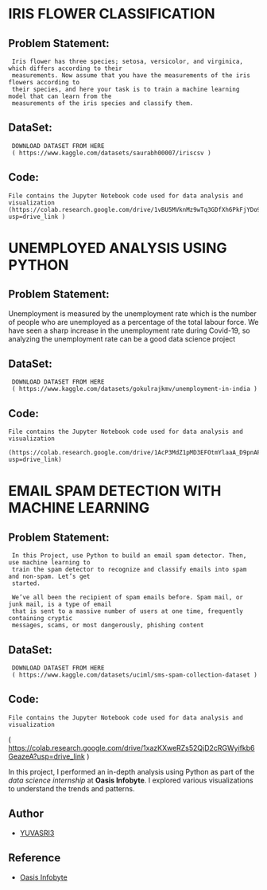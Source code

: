 # IRIS FLOWER CLASSIFICATION 

## Problem Statement:

     Iris flower has three species; setosa, versicolor, and virginica, which differs according to their
     measurements. Now assume that you have the measurements of the iris flowers according to
     their species, and here your task is to train a machine learning model that can learn from the
     measurements of the iris species and classify them.


## DataSet:

     DOWNLOAD DATASET FROM HERE
     ( https://www.kaggle.com/datasets/saurabh00007/iriscsv )


## Code:
     
    File contains the Jupyter Notebook code used for data analysis and visualization (https://colab.research.google.com/drive/1vBU5MVknMz9wTq3GDfXh6PkFjYDo9JYy?usp=drive_link )


# UNEMPLOYED ANALYSIS USING PYTHON 

## Problem Statement:

   Unemployment is measured by the unemployment rate which is the number of people
   who are unemployed as a percentage of the total labour force. We have seen a sharp
   increase in the unemployment rate during Covid-19, so analyzing the unemployment rate
   can be a good data science project


## DataSet:

     DOWNLOAD DATASET FROM HERE 
     ( https://www.kaggle.com/datasets/gokulrajkmv/unemployment-in-india )


## Code:
     
    File contains the Jupyter Notebook code used for data analysis and visualization 
    
    (https://colab.research.google.com/drive/1AcP3MdZ1pMD3EFOtmYlaaA_D9pnAPV7Q?usp=drive_link)


# EMAIL SPAM DETECTION WITH MACHINE LEARNING

## Problem Statement:

     In this Project, use Python to build an email spam detector. Then, use machine learning to
     train the spam detector to recognize and classify emails into spam and non-spam. Let’s get
     started.
     
     We’ve all been the recipient of spam emails before. Spam mail, or junk mail, is a type of email
     that is sent to a massive number of users at one time, frequently containing cryptic
     messages, scams, or most dangerously, phishing content
 
## DataSet:

     DOWNLOAD DATASET FROM HERE 
     ( https://www.kaggle.com/datasets/uciml/sms-spam-collection-dataset )

## Code:
     
    File contains the Jupyter Notebook code used for data analysis and visualization 
( https://colab.research.google.com/drive/1xazKXweRZs52QjD2cRGWyifkb6GeazeA?usp=drive_link )



In this project, I performed an in-depth analysis using Python as part of the _data science internship_ at **Oasis Infobyte**. I explored various visualizations to understand the trends and patterns. 


## Author

- [YUVASRI3](https://www.linkedin.com/in/yuvasri-p-b380b5258?utm_source=share&utm_campaign=share_via&utm_content=profile&utm_medium=android_app )

## Reference
 - [Oasis Infobyte](https://oasisinfobyte.com)
